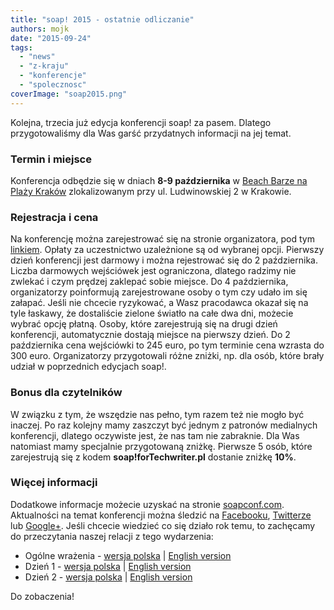 ```yaml
---
title: "soap! 2015 - ostatnie odliczanie"
authors: mojk
date: "2015-09-24"
tags:
  - "news"
  - "z-kraju"
  - "konferencje"
  - "spolecznosc"
coverImage: "soap2015.png"
---
```


Kolejna, trzecia już edycja konferencji soap! za pasem. Dlatego przygotowaliśmy
dla Was garść przydatnych informacji na jej temat.

<!--truncate-->

### Termin i miejsce

Konferencja odbędzie się w dniach **8-9 października** w
[Beach Barze na Plaży Kraków](http://www.plazakrakow.com.pl/klub) zlokalizowanym
przy ul. Ludwinowskiej 2 w Krakowie.

### Rejestracja i cena

Na konferencję można zarejestrować się na stronie organizatora, pod tym
[linkiem](http://soapconf.com/register/). Opłaty za uczestnictwo uzależnione są
od wybranej opcji. Pierwszy dzień konferencji jest darmowy i można rejestrować
się do 2 października. Liczba darmowych wejściówek jest ograniczona, dlatego
radzimy nie zwlekać i czym prędzej zaklepać sobie miejsce. Do 4 października,
organizatorzy poinformują zarejestrowane osoby o tym czy udało im się załapać.
Jeśli nie chcecie ryzykować, a Wasz pracodawca okazał się na tyle łaskawy, że
dostaliście zielone światło na całe dwa dni, możecie wybrać opcję płatną. Osoby,
które zarejestrują się na drugi dzień konferencji, automatycznie dostają miejsce
na pierwszy dzień. Do 2 października cena wejściówki to 245 euro, po tym
terminie cena wzrasta do 300 euro. Organizatorzy przygotowali różne zniżki, np.
dla osób, które brały udział w poprzednich edycjach soap!.

### Bonus dla czytelników

W związku z tym, że wszędzie nas pełno, tym razem też nie mogło być inaczej. Po
raz kolejny mamy zaszczyt być jednym z patronów medialnych konferencji, dlatego
oczywiste jest, że nas tam nie zabraknie. Dla Was natomiast mamy specjalnie
przygotowaną zniżkę. Pierwsze 5 osób, które zarejestrują się z kodem
**soap!forTechwriter.pl** dostanie zniżkę **10%**.

### Więcej informacji

Dodatkowe informacje możecie uzyskać na stronie
[soapconf.com](http://soapconf.com/). Aktualności na temat konferencji można
śledzić na [Facebooku](https://www.facebook.com/soapconf),
[Twitterze](https://twitter.com/SoapConf) lub
[Google+](https://plus.google.com/+SoapconfPage/posts). Jeśli chcecie wiedzieć
co się działo rok temu, to zachęcamy do przeczytania naszej relacji z tego
wydarzenia:

- Ogólne wrażenia - [wersja polska](http://techwriter.pl/mydlo-lubi-zabawe/) |
  [English version](http://techwriter.pl/soap-just-wants-to-have-fun/)
- Dzień 1 -
  [wersja polska](http://techwriter.pl/soap-2014-relacja-z-pierwszego-dnia/) |
  [English version](http://techwriter.pl/soap-2014-summary-of-day-1/)
- Dzień 2 -
  [wersja polska](http://techwriter.pl/soap-2014-relacja-z-drugiego-dnia/) |
  [English version](http://techwriter.pl/soap-2014-summary-of-day-2/)

Do zobaczenia!
